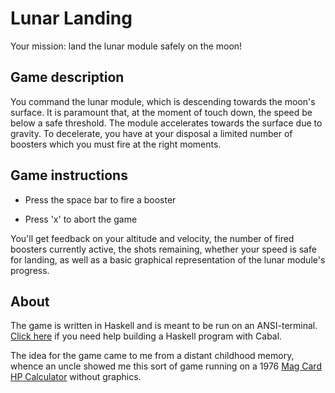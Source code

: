 # Lunar Landing

 Your mission:  land the lunar module safely on the moon!

<a id="org81b6784"></a>

## Game description

You command the lunar module, which is descending towards the moon's surface.  It is paramount that, at the moment of touch down, the speed be below a safe threshold.  The module accelerates towards the surface due to gravity.  To decelerate, you have at your disposal a limited number of boosters which you must fire at the right moments.


<a id="org2af7aa5"></a>

## Game instructions

-   Press the space bar to fire a booster

-   Press 'x' to abort the game

You'll get feedback on your altitude and velocity, the number of fired boosters currently active, the shots remaining, whether your speed is safe for landing, as well as a basic graphical representation of the lunar module's progress.


<a id="org4951270"></a>

## About

The game is written in Haskell and is meant to be run on an ANSI-terminal.  [Click here](https://www.haskell.org/cabal/) if you need help building a Haskell program with Cabal.

The idea for the game came to me from a distant childhood memory, whence an uncle showed me this sort of game running on a 1976 [Mag Card HP Calculator](https://www.hpmuseum.org/hp6797.htm) without graphics.

